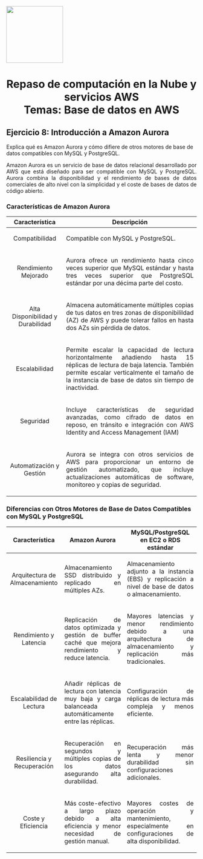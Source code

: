 <p align="left">
  <img src="https://semanadelcannabis.cayetano.edu.pe/assets/img/logo-upch.png" width="150">
  <h1 align="center">Repaso de computación en la Nube y servicios AWS<br>Temas: Base de datos en AWS</h1>
</p>

## Ejercicio 8: Introducción a Amazon Aurora
Explica qué es Amazon Aurora y cómo difiere de otros motores de base de datos compatibles con MySQL y PostgreSQL.

<p align="justify">Amazon Aurora es un servicio de base de datos relacional desarrollado por AWS que está diseñado para ser compatible con MySQL y PostgreSQL. Aurora combina la disponibilidad y el rendimiento de bases de datos comerciales de alto nivel con la simplicidad y el coste de bases de datos de código abierto.</p>

### Características de Amazon Aurora

| Característica  | Descripción  |
| :------------: | :------------: |
| Compatibilidad  | <p align="justify">Compatible con MySQL y PostgreSQL.</p>  |
| Rendimiento Mejorado  | <p align="justify">Aurora ofrece un rendimiento hasta cinco veces superior que MySQL estándar y hasta tres veces superior que PostgreSQL estándar por una décima parte del costo.</p>  |
| Alta Disponibilidad y Durabilidad  | <p align="justify">Almacena automáticamente múltiples copias de tus datos en tres zonas de disponibilildad (AZ) de AWS y puede tolerar fallos en hasta dos AZs sin pérdida de datos.</p>  |
| Escalabilidad  | <p align="justify">Permite escalar la capacidad de lectura horizontalmente añadiendo hasta 15 réplicas de lectura de baja latencia. También permite escalar verticalmente el tamaño de la instancia de base de datos sin tiempo de inactividad.</p>  |
| Seguridad  | <p align="justify">Incluye características de seguridad avanzadas, como cifrado de datos en reposo, en tránsito e integración con AWS Identity and Access Management (IAM)</p>  |
| Automatización y Gestión  | <p align="justify">Aurora se integra con otros servicios de AWS para proporcionar un entorno de gestión automatizado, que incluye actualizaciones automáticas de software, monitoreo y copias de seguridad.</p>  |

### Diferencias con Otros Motores de Base de Datos Compatibles con MySQL y PostgreSQL

| Característica  | Amazon Aurora  | MySQL/PostgreSQL en EC2 o RDS estándar  |
| :------------: | :------------: | :------------: |
| Arquitectura de Almacenamiento  | <p align="justify">Almacenamiento SSD distribuido y replicado en múltiples AZs.</p>  | <p align="justify">Almacenamiento adjunto a la instancia (EBS) y replicación a nivel de base de datos o almacenamiento.</p>  |
| Rendimiento y Latencia  | <p align="justify">Replicación de datos optimizada y gestión de buffer caché que mejora rendimiento y reduce latencia.</p>  | <p align="justify">Mayores latencias y menor rendimiento debido a una arquitectura de almacenamiento y replicación más tradicionales.</p>  |
| Escalabilidad de Lectura  | <p align="justify">Añadir réplicas de lectura con latencia muy baja y carga balanceada automáticamente entre las réplicas.</p>  | <p align="justify">Configuración de réplicas de lectura más compleja y menos eficiente.</p>  |
| Resiliencia y Recuperación  | <p align="justify">Recuperación en segundos y múltiples copias de los datos asegurando alta durabilidad.</p>  | <p align="justify">Recuperación más lenta y menor durabilidad sin configuraciones adicionales.</p>  |
| Coste y Eficiencia  | <p align="justify">Más coste-efectivo a largo plazo debido a alta eficiencia y menor necesidad de gestión manual.</p>  | <p align="justify">Mayores costes de operación y mantenimiento, especialmente en configuraciones de alta disponibilidad.</p>  |
